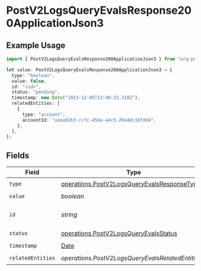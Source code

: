 # PostV2LogsQueryEvalsResponse200ApplicationJson3

## Example Usage

```typescript
import { PostV2LogsQueryEvalsResponse200ApplicationJson3 } from "orq-poc-typescript-multi-env-version/models/operations";

let value: PostV2LogsQueryEvalsResponse200ApplicationJson3 = {
  type: "boolean",
  value: false,
  id: "<id>",
  status: "pending",
  timestamp: new Date("2023-12-05T13:48:33.318Z"),
  relatedEntities: [
    {
      type: "account",
      accountId: "a1ea92b3-ccfc-458a-a4c5-20a4dc18fdd4",
    },
  ],
};
```

## Fields

| Field                                                                                                      | Type                                                                                                       | Required                                                                                                   | Description                                                                                                |
| ---------------------------------------------------------------------------------------------------------- | ---------------------------------------------------------------------------------------------------------- | ---------------------------------------------------------------------------------------------------------- | ---------------------------------------------------------------------------------------------------------- |
| `type`                                                                                                     | [operations.PostV2LogsQueryEvalsResponseType](../../models/operations/postv2logsqueryevalsresponsetype.md) | :heavy_check_mark:                                                                                         | N/A                                                                                                        |
| `value`                                                                                                    | *boolean*                                                                                                  | :heavy_check_mark:                                                                                         | N/A                                                                                                        |
| `id`                                                                                                       | *string*                                                                                                   | :heavy_check_mark:                                                                                         | The id of the resource                                                                                     |
| `status`                                                                                                   | [operations.PostV2LogsQueryEvalsStatus](../../models/operations/postv2logsqueryevalsstatus.md)             | :heavy_check_mark:                                                                                         | N/A                                                                                                        |
| `timestamp`                                                                                                | [Date](https://developer.mozilla.org/en-US/docs/Web/JavaScript/Reference/Global_Objects/Date)              | :heavy_check_mark:                                                                                         | N/A                                                                                                        |
| `relatedEntities`                                                                                          | *operations.PostV2LogsQueryEvalsRelatedEntities*[]                                                         | :heavy_check_mark:                                                                                         | N/A                                                                                                        |